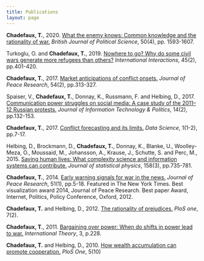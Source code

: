 ```yaml
---
title: Publications
layout: page
---
```


**Chadefaux, T.**, 2020. [What the enemy knows: Common knowledge and the rationality of war.](assets/css/style.scss) *British Journal of Political Science*, 50(4), pp. 1593-1607.

Turkoglu, O. and **Chadefaux, T.**, 2019. [Nowhere to go? Why do some civil wars generate more refugees than others?](assets/css/style.scss) *International Interactions*, 45(2), pp.401-420.

**Chadefaux, T.**, 2017. [Market anticipations of conflict onsets.](assets/css/style.scss) *Journal of Peace Research*, 54(2), pp.313-327.

Spaiser, V., **Chadefaux, T.**, Donnay, K., Russmann, F. and Helbing, D., 2017. [Communication power struggles on social media: A case study of the 2011–12 Russian protests.](assets/css/style.scss) *Journal of Information Technology & Politics*, 14(2), pp.132-153.

**Chadefaux, T.**, 2017. [Conflict forecasting and its limits.](assets/css/style.scss) *Data Science*, 1(1-2), pp.7-17.

Helbing, D., Brockmann, D., **Chadefaux, T.**, Donnay, K., Blanke, U., Woolley-Meza, O., Moussaid, M., Johansson, A., Krause, J., Schutte, S. and Perc, M., 2015. [Saving human lives: What complexity science and information systems can contribute.](assets/css/style.scss) *Journal of statistical physics*, 158(3), pp.735-781.

**Chadefaux, T.**, 2014. [Early warning signals for war in the news.](assets/css/style.scss) *Journal of Peace Research*, 51(1), pp.5-18.
Featured in The New York Times.
Best visualization award 2014, Journal of Peace Research.
Best paper Award, Internet, Politics, Policy Conference, Oxford, 2012.

**Chadefaux, T.** and Helbing, D., 2012. [The rationality of prejudices.](assets/css/style.scss) *PloS one*, 7(2).

**Chadefaux, T.**, 2011. [Bargaining over power: When do shifts in power lead to war.](assets/css/style.scss) *International Theory*, 3, p.228.

**Chadefaux, T.** and Helbing, D., 2010. [How wealth accumulation can promote cooperation.](assets/css/style.scss) *PloS One*, 5(10)
